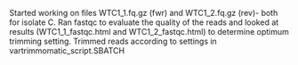 Started working on files WTC1_1.fq.gz (fwr) and WTC1_2.fq.gz (rev)- both for isolate C. 
Ran fastqc to evaluate the quality of the reads and looked at results (WTC1_1_fastqc.html and WTC1_2_fastqc.html) to determine optimum trimming setting.
Trimmed reads according to settings in vartrimmomatic_script.SBATCH
